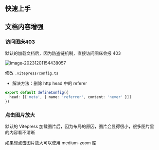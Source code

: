 ## 快速上手



## 文档内容增强

### 访问图床403

默认的加载文档后，因为防盗链机制，直接访问图床会报 403

![image-20231201154438057](https://gitee.com/lilyn/pic/raw/master/lagoulearn-img/image-20231201154438057.png)

修改 `.vitepress/config.ts`

- 解决方法：删除 http head 中的 referer

```typescript
export default defineConfig({
  head: [['meta', { name: 'referrer', content: 'never' }]]
})
```

### 点击图片放大

默认的 Vitepress 加载图片后，因为布局的原因，图片会显得很小，很多图片里的内容看不清晰

如果想点击图片放大可以使用 medium-zoom 库

